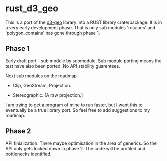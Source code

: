 # rust_d3_geo


This is a port of the [d3-geo](https://github.com/d3/d3-geo) library into a RUST library crate/package. It is in a very early development phase. That is only sub modules 'rotaions' and 'polygon_contains' has gone through phase 1.

## Phase 1

Early draft port -  sub module by submodule. Sub module porting means the test have also been ported.
No API stability guarentees.

Next sub modules on the roadmap -

* Clip, GeoStream, Projection.

* Stereographic. [A raw projection.]

I am trying to get a program of mine to run faster, but I want this to eventually be a true library port. So feel free to add suggestions to my roadmap.

## Phase 2

API finialization. There maybe optimisation in the area of generics. So the API only gets locked down in phase 2.
 The code will be profiled and bottlenecks identified.


